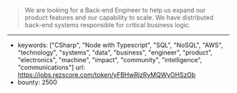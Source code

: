 >We are looking for a Back-end Engineer to help us expand our product features and our capability to scale. We have distributed back-end systems responsible for critical business logic.
------
- keywords: ["CSharp", "Node with Typescript", "SQL", "NoSQL", "AWS", "technology", "systems", "data", "business", "engineer", "product", "electronics", "machine", "impact", "community", "intelligence", "communications"]
url: https://jobs.rezscore.com/token/yFBHwRjzRyMQWyOHSzOb
- bounty: 2500
